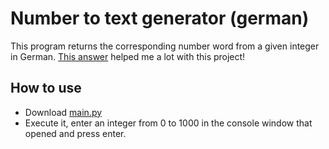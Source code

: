 # Number to text generator (german)
This program returns the corresponding number word from a given integer in German.
[This answer](https://stackoverflow.com/a/32640407) helped me a lot with this project!

## How to use
- Download [main.py](https://github.com/pigupp/number-to-word-de/blob/main/main.py)
- Execute it, enter an integer from 0 to 1000 in the console window that opened and press enter.
